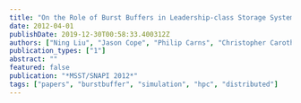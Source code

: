 ```yaml
---
title: "On the Role of Burst Buffers in Leadership-class Storage Systems"
date: 2012-04-01
publishDate: 2019-12-30T00:58:33.400312Z
authors: ["Ning Liu", "Jason Cope", "Philip Carns", "Christopher Carothers", "Robert Ross", "Gary Grider", "Adam Crume", "Carlos Maltzahn"]
publication_types: ["1"]
abstract: ""
featured: false
publication: "*MSST/SNAPI 2012*"
tags: ["papers", "burstbuffer", "simulation", "hpc", "distributed"]
---
```


